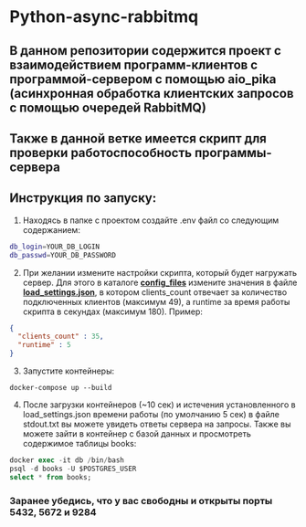# Python-async-rabbitmq

## В данном репозитории содержится проект с взаимодействием программ-клиентов с программой-сервером с помощью aio_pika (асинхронная обработка клиентских запросов с помощью очередей RabbitMQ)

## Также в данной ветке имеется скрипт для проверки работоспособность программы-сервера

## Инструкция по запуску:

1) Находясь в папке с проектом создайте .env файл со следующим содержанием:
```bash
db_login=YOUR_DB_LOGIN
db_passwd=YOUR_DB_PASSWORD
```

2) При желании измените настройки скрипта, который будет нагружать сервер. Для этого в каталоге [**config_files**](./config_files) измените значения в файле [**load_settings.json**](./config_files/load_settings.json), в котором clients_count отвечает за количество подключенных клиентов (максимум 49), а runtime за время работы скрипта в секундах (максимум 180). Пример:
```json
{
  "clients_count" : 35,
  "runtime" : 5
}
```

3) Запустите контейнеры:
```
docker-compose up --build
```

4) После загрузки контейнеров (~10 сек) и истечения установленного в load_settings.json времени работы (по умолчанию 5 сек) в файле stdout.txt вы можете увидеть ответы сервера на запросы. Также вы можете зайти в контейнер с базой данных и просмотреть содержимое таблицы books:
```sql
docker exec -it db /bin/bash
psql -d books -U $POSTGRES_USER
select * from books;
```


### Заранее убедись, что у вас свободны и открыты порты 5432, 5672 и 9284